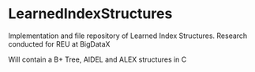 # LearnedIndexStructures
Implementation and file repository of Learned Index Structures. Research conducted for REU at BigDataX

Will contain a B+ Tree, AIDEL and ALEX structures in C
